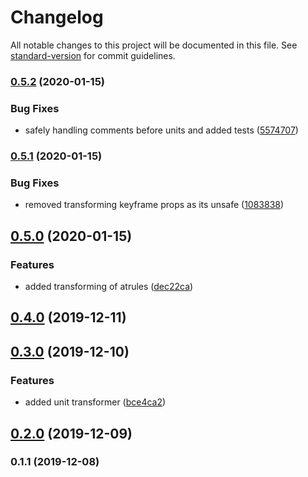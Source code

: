 # Changelog

All notable changes to this project will be documented in this file. See [standard-version](https://github.com/conventional-changelog/standard-version) for commit guidelines.

### [0.5.2](https://github.com/anikethsaha/postcss-lowercase-text/compare/v0.5.1...v0.5.2) (2020-01-15)


### Bug Fixes

* safely handling comments before units and added tests ([5574707](https://github.com/anikethsaha/postcss-lowercase-text/commit/5574707))



### [0.5.1](https://github.com/anikethsaha/postcss-lowercase-text/compare/v0.5.0...v0.5.1) (2020-01-15)


### Bug Fixes

* removed transforming keyframe props as its unsafe ([1083838](https://github.com/anikethsaha/postcss-lowercase-text/commit/1083838))



## [0.5.0](https://github.com/anikethsaha/postcss-lowercase-text/compare/v0.4.0...v0.5.0) (2020-01-15)


### Features

* added transforming of atrules ([dec22ca](https://github.com/anikethsaha/postcss-lowercase-text/commit/dec22ca))



## [0.4.0](https://github.com/anikethsaha/postcss-lowercase-text/compare/v0.3.0...v0.4.0) (2019-12-11)



## [0.3.0](https://github.com/anikethsaha/postcss-lowercase-text/compare/v0.2.0...v0.3.0) (2019-12-10)


### Features

* added unit transformer ([bce4ca2](https://github.com/anikethsaha/postcss-lowercase-text/commit/bce4ca2))



## [0.2.0](https://github.com/anikethsaha/postcss-lowercase-text/compare/v0.1.1...v0.2.0) (2019-12-09)



### 0.1.1 (2019-12-08)
